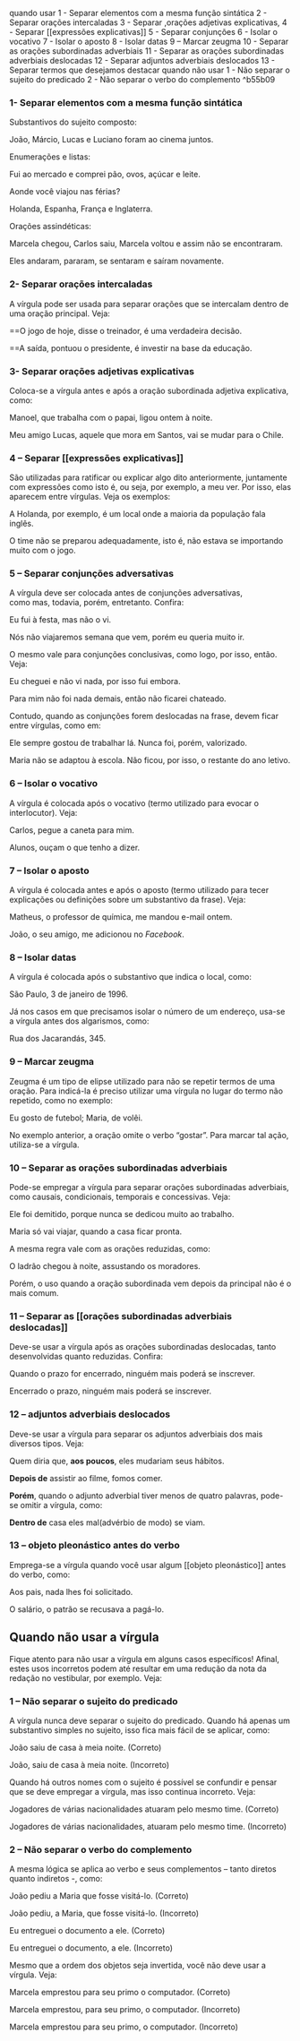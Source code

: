 quando usar
	1 - Separar elementos com a mesma função sintática
	2 - Separar orações intercaladas
	3 - Separar ,orações adjetivas explicativas,
	4 - Separar [[expressões explicativas]]
	5 - Separar conjunções
	6 - Isolar o vocativo
	7 - Isolar o aposto
	8 -  Isolar datas
	9 – Marcar zeugma
	10 - Separar as orações subordinadas adverbiais
	11 - Separar as orações subordinadas adverbiais deslocadas
	12 - Separar adjuntos adverbiais deslocados
	13 - Separar termos que desejamos destacar
quando não usar
	1 - Não separar o sujeito do predicado
	2 - Não separar o verbo do complemento ^b55b09
### 1- Separar elementos com a mesma função sintática

Substantivos do sujeito composto:

João, Márcio, Lucas e Luciano foram ao cinema juntos.

Enumerações e listas:

Fui ao mercado e comprei pão, ovos, açúcar e leite.

Aonde você viajou nas férias?

Holanda, Espanha, França e Inglaterra.

Orações assindéticas:

Marcela chegou, Carlos saiu, Marcela voltou e assim não se encontraram.

Eles andaram, pararam, se sentaram e saíram novamente.

### 2- Separar orações intercaladas

A vírgula pode ser usada para separar orações que se intercalam dentro de uma oração principal. Veja:

==O jogo de hoje, disse o treinador, é uma verdadeira decisão.

==A saída, pontuou o presidente, é investir na base da educação.

### 3- Separar orações adjetivas explicativas

Coloca-se a vírgula antes e após a oração subordinada adjetiva explicativa, como:

Manoel, que trabalha com o papai, ligou ontem à noite.

Meu amigo Lucas, aquele que mora em Santos, vai se mudar para o Chile.

### 4 – Separar [[expressões explicativas]]

São utilizadas para ratificar ou explicar algo dito anteriormente, juntamente com expressões como isto é, ou seja, por exemplo, a meu ver. Por isso, elas aparecem entre vírgulas. Veja os exemplos:

A Holanda, por exemplo, é um local onde a maioria da população fala inglês.

O time não se preparou adequadamente, isto é, não estava se importando muito com o jogo.

### 5 – Separar conjunções adversativas

A vírgula deve ser colocada antes de conjunções adversativas, como mas, todavia, porém, entretanto. Confira:

Eu fui à festa, mas não o vi.

Nós não viajaremos semana que vem, porém eu queria muito ir.

O mesmo vale para conjunções conclusivas, como logo, por isso, então. Veja:

Eu cheguei e não vi nada, por isso fui embora.

Para mim não foi nada demais, então não ficarei chateado.

Contudo, quando as conjunções forem deslocadas na frase, devem ficar entre vírgulas, como em:

Ele sempre gostou de trabalhar lá. Nunca foi, porém, valorizado.

Maria não se adaptou à escola. Não ficou, por isso, o restante do ano letivo.

### 6 – Isolar o vocativo

A vírgula é colocada após o vocativo (termo utilizado para evocar o interlocutor). Veja:

Carlos, pegue a caneta para mim.

Alunos, ouçam o que tenho a dizer.

### 7 – Isolar o aposto

A vírgula é colocada antes e após o aposto (termo utilizado para tecer explicações ou definições sobre um substantivo da frase). Veja:

Matheus, o professor de química, me mandou e-mail ontem.

João, o seu amigo, me adicionou no _Facebook_.

### 8 – Isolar datas

A vírgula é colocada após o substantivo que indica o local, como:

São Paulo, 3 de janeiro de 1996.

Já nos casos em que precisamos isolar o número de um endereço, usa-se a vírgula antes dos algarismos, como:

Rua dos Jacarandás, 345.

### 9 – Marcar zeugma

Zeugma é um tipo de elipse utilizado para não se repetir termos de uma oração. Para indicá-la é preciso utilizar uma vírgula no lugar do termo não repetido, como no exemplo:

Eu gosto de futebol; Maria, de volêi.

No exemplo anterior, a oração omite o verbo “gostar”. Para marcar tal ação, utiliza-se a vírgula.

### 10 – Separar as orações subordinadas adverbiais

Pode-se empregar a vírgula para separar orações subordinadas adverbiais, como causais, condicionais, temporais e concessivas. Veja:

Ele foi demitido, porque nunca se dedicou muito ao trabalho.

Maria só vai viajar, quando a casa ficar pronta.

A mesma regra vale com as orações reduzidas, como:

O ladrão chegou à noite, assustando os moradores.

Porém, o uso quando a oração subordinada vem depois da principal não é o mais comum.

### 11 – Separar as [[orações subordinadas adverbiais deslocadas]]

Deve-se usar a vírgula após as orações subordinadas deslocadas, tanto desenvolvidas quanto reduzidas. Confira:

Quando o prazo for encerrado, ninguém mais poderá se inscrever.

Encerrado o prazo, ninguém mais poderá se inscrever.

### 12 – adjuntos adverbiais deslocados

Deve-se usar a vírgula para separar os adjuntos adverbiais dos mais diversos tipos. Veja:

Quem diria que, **aos poucos**, eles mudariam seus hábitos.

**Depois de** assistir ao filme, fomos comer.

**Porém**, quando o adjunto adverbial tiver menos de quatro palavras, pode-se omitir a vírgula, como:

**Dentro de** casa eles mal(advérbio de modo) se viam.

### 13 – objeto pleonástico antes do verbo

Emprega-se a vírgula quando você usar algum [[objeto pleonástico]] antes do verbo, como:

Aos pais, nada lhes foi solicitado.

O salário, o patrão se recusava a pagá-lo.

## Quando não usar a vírgula

Fique atento para não usar a vírgula em alguns casos específicos! Afinal, estes usos incorretos podem até resultar em uma redução da nota da redação no vestibular, por exemplo. Veja:

### 1 – Não separar o sujeito do predicado

A vírgula nunca deve separar o sujeito do predicado. Quando há apenas um substantivo simples no sujeito, isso fica mais fácil de se aplicar, como:

João saiu de casa à meia noite. (Correto)

João, saiu de casa à meia noite. (Incorreto)

Quando há outros nomes com o sujeito é possível se confundir e pensar que se deve empregar a vírgula, mas isso continua incorreto. Veja:

Jogadores de várias nacionalidades atuaram pelo mesmo time. (Correto)

Jogadores de várias nacionalidades, atuaram pelo mesmo time. (Incorreto)

### 2 – Não separar o verbo do complemento

A mesma lógica se aplica ao verbo e seus complementos – tanto diretos quanto indiretos -, como:

João pediu a Maria que fosse visitá-lo. (Correto)

João pediu, a Maria, que fosse visitá-lo. (Incorreto)

Eu entreguei o documento a ele. (Correto)

Eu entreguei o documento, a ele. (Incorreto)

Mesmo que a ordem dos objetos seja invertida, você não deve usar a vírgula. Veja:

Marcela emprestou para seu primo o computador. (Correto)

Marcela emprestou, para seu primo, o computador. (Incorreto)

Marcela emprestou para seu primo, o computador. (Incorreto)